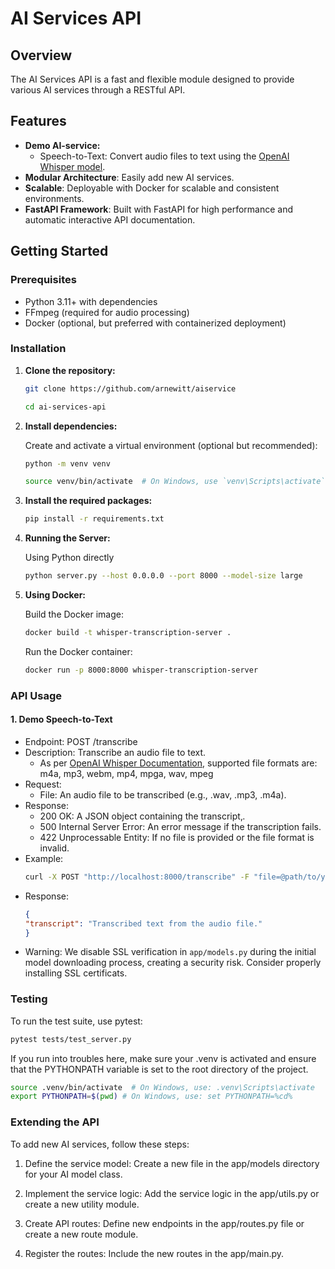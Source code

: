 # AI Services API

## Overview

The AI Services API is a fast and flexible module designed to provide various AI services through a RESTful API.

## Features

- **Demo AI-service:**
  - Speech-to-Text: Convert audio files to text using the [OpenAI Whisper model](https://github.com/openai/whisper).
- **Modular Architecture**: Easily add new AI services.
- **Scalable**: Deployable with Docker for scalable and consistent environments.
- **FastAPI Framework**: Built with FastAPI for high performance and automatic interactive API documentation.

## Getting Started

### Prerequisites

- Python 3.11+ with dependencies
- FFmpeg (required for audio processing)
- Docker (optional, but preferred with containerized deployment)

### Installation

1. **Clone the repository:**

    ```bash
    git clone https://github.com/arnewitt/aiservice

    cd ai-services-api
    ```

2. **Install dependencies:**

    Create and activate a virtual environment (optional but recommended):

    ```bash
    python -m venv venv

    source venv/bin/activate  # On Windows, use `venv\Scripts\activate` instead
    ```

3. **Install the required packages:**

    ```bash
    pip install -r requirements.txt
    ```

4. **Running the Server:**

    Using Python directly

    ```bash
    python server.py --host 0.0.0.0 --port 8000 --model-size large
    ````

5. **Using Docker:**

    Build the Docker image:

    ```bash
    docker build -t whisper-transcription-server .
    ```

    Run the Docker container:

    ```bash
    docker run -p 8000:8000 whisper-transcription-server
    ```

### API Usage
#### 1. Demo Speech-to-Text
- Endpoint: POST /transcribe
- Description: Transcribe an audio file to text.
  - As per [OpenAI Whisper Documentation](https://help.openai.com/en/articles/7031512-whisper-audio-api-faq), supported file formats are: m4a, mp3, webm, mp4, mpga, wav, mpeg
- Request:
  - File: An audio file to be transcribed (e.g., .wav, .mp3, .m4a).
- Response:
  - 200 OK: A JSON object containing the transcript‚.
  - 500 Internal Server Error: An error message if the transcription fails.
  - 422 Unprocessable Entity: If no file is provided or the file format is invalid.
- Example:
    ```bash
    curl -X POST "http://localhost:8000/transcribe" -F "file=@path/to/your/audiofile.m4a"
    ```
- Response:
    ```json
    {
    "transcript": "Transcribed text from the audio file."
    }
    ```
- Warning: We disable SSL verification in `app/models.py` during the initial model downloading process, creating a security risk. Consider properly installing SSL certificats. 

### Testing
To run the test suite, use pytest:

```bash
pytest tests/test_server.py
```

If you run into troubles here, make sure your .venv is activated and ensure that the PYTHONPATH variable is set to the root directory of the project.

```bash
source .venv/bin/activate  # On Windows, use: .venv\Scripts\activate
export PYTHONPATH=$(pwd) # On Windows, use: set PYTHONPATH=%cd%
```

### Extending the API
To add new AI services, follow these steps:

1. Define the service model: Create a new file in the app/models directory for your AI model class.

2. Implement the service logic: Add the service logic in the app/utils.py or create a new utility module.

3. Create API routes: Define new endpoints in the app/routes.py file or create a new route module.

4. Register the routes: Include the new routes in the app/main.py.